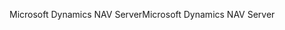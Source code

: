 <span data-ttu-id="119e0-101">Microsoft Dynamics NAV Server</span><span class="sxs-lookup"><span data-stu-id="119e0-101">Microsoft Dynamics NAV Server</span></span>